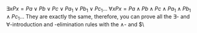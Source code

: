 $\exists x Px = Pa \lor Pb \lor Pc \lor Pa_1 \lor Pb_1 \lor Pc_1 ...$
$\forall x Px = Pa \land Pb \land Pc \land Pa_1 \land Pb_1 \land Pc_1 ...$
They are exactly the same, therefore, you can prove all the $\exists$- and $\forall$-introduction and -elimination rules with the $\land$- and $\